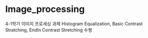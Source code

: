 # Image_processing
4-1학기 이미지 프로세싱 과제
Histogram Equalization, Basic Contrast Stratching, EndIn Contrast Stretching 수행
